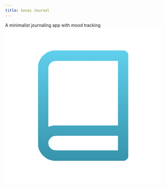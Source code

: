 ```yaml
---
title: Sonas Journal
---
```

A minimalist journaling app with mood tracking
[![Journal](assets/journal-icon.png "Go To Sonas Journal")](https://sonasapps.github.io/journal/)
